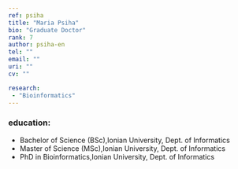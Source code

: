 ```yaml
---
ref: psiha
title: "Maria Psiha"
bio: "Graduate Doctor"
rank: 7
author: psiha-en
tel: ""
email: ""
uri: ""
cv: ""

research:
 - "Bioinformatics"
---
```


### education:
 - Bachelor of Science (BSc),Ionian University, Dept. of Informatics
 - Master of Science (MSc),Ionian University, Dept. of Informatics
 - PhD in Bioinformatics,Ionian University, Dept. of Informatics
